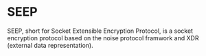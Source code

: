 # SEEP
SEEP, short for Socket Extensible Encryption Protocol, is a socket encryption protocol based on the noise protocol framwork and XDR (external data representation).


